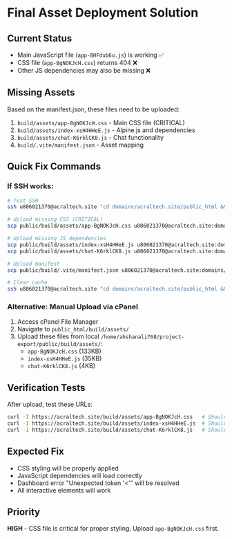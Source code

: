 # Final Asset Deployment Solution

## Current Status
- Main JavaScript file (`app-BHFdub6u.js`) is working ✅
- CSS file (`app-BgNOKJcH.css`) returns 404 ❌
- Other JS dependencies may also be missing ❌

## Missing Assets

Based on the manifest.json, these files need to be uploaded:

1. `build/assets/app-BgNOKJcH.css` - Main CSS file (CRITICAL)
2. `build/assets/index-xsH4HHeE.js` - Alpine.js and dependencies
3. `build/assets/chat-K6rklCK8.js` - Chat functionality
4. `build/.vite/manifest.json` - Asset mapping

## Quick Fix Commands

### If SSH works:
```bash
# Test SSH
ssh u806021370@acraltech.site "cd domains/acraltech.site/public_html && ls -la build/assets/"

# Upload missing CSS (CRITICAL)
scp public/build/assets/app-BgNOKJcH.css u806021370@acraltech.site:domains/acraltech.site/public_html/build/assets/

# Upload missing JS dependencies  
scp public/build/assets/index-xsH4HHeE.js u806021370@acraltech.site:domains/acraltech.site/public_html/build/assets/
scp public/build/assets/chat-K6rklCK8.js u806021370@acraltech.site:domains/acraltech.site/public_html/build/assets/

# Upload manifest
scp public/build/.vite/manifest.json u806021370@acraltech.site:domains/acraltech.site/public_html/build/.vite/

# Clear cache
ssh u806021370@acraltech.site "cd domains/acraltech.site/public_html && php artisan cache:clear"
```

### Alternative: Manual Upload via cPanel
1. Access cPanel File Manager
2. Navigate to `public_html/build/assets/`
3. Upload these files from local `/home/ahshanali768/project-export/public/build/assets/`:
   - `app-BgNOKJcH.css` (133KB)
   - `index-xsH4HHeE.js` (35KB) 
   - `chat-K6rklCK8.js` (4KB)

## Verification Tests

After upload, test these URLs:
```bash
curl -I https://acraltech.site/build/assets/app-BgNOKJcH.css   # Should return 200
curl -I https://acraltech.site/build/assets/index-xsH4HHeE.js  # Should return 200
curl -I https://acraltech.site/build/assets/chat-K6rklCK8.js   # Should return 200
```

## Expected Fix
- CSS styling will be properly applied
- JavaScript dependencies will load correctly
- Dashboard error "Unexpected token '<'" will be resolved
- All interactive elements will work

## Priority
**HIGH** - CSS file is critical for proper styling. Upload `app-BgNOKJcH.css` first.
